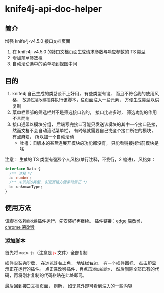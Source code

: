 # knife4j-api-doc-helper

## 简介

增强 knife4j-v4.5.0 接口文档页面

1. 在 knife4j-v4.5.0 的接口文档页面生成请求参数与响应参数的 TS 类型
2. 增加菜单筛选栏
3. 自动滚动选中的菜单项到视图中间

## 目的

1. knife4j 自己生成的类型谈不上好用， 有些类型有误， 而且不符合我的使用风格， 故通过`篡改猴`插件执行该脚本，往页面注入一些元素， 方便生成类型以供复制
2. 菜单栏顶部的筛选栏并不是筛选接口名的， 接口比较多时， 筛选功能的作用不言而喻
3. 接口通常以模块分组， 后端写完接口可能只发送该模块的其中一个接口链接， 然而文档不会自动滚动菜单栏， 有时候就需要自己找这个接口所在的模块， 有点麻烦， 所以加一个自动滚动
   - 吐槽：旧版本的甚至连展开模块的功能都没有， 只能看链接找当前模块是啥

注意： 生成的 TS 类型有强烈个人风格(单行注释，不换行，2 缩进)， 风格如：

```typescript
interface Data {
  /** 注释 */
  a: number;
  /** 未识别的类型, 引起报错方便手动修正 */
  b: unknownType;
}
```

## 使用方法

该脚本依赖`篡改猴`插件运行，先安装好再继续。 插件链接：[edge 篡改猴](https://microsoftedge.microsoft.com/addons/detail/%E7%AF%A1%E6%94%B9%E7%8C%B4/iikmkjmpaadaobahmlepeloendndfphd?hl=zh-CN)，[chrome 篡改猴](https://chromewebstore.google.com/detail/%E7%AF%A1%E6%94%B9%E7%8C%B4/dhdgffkkebhmkfjojejmpbldmpobfkfo?hl=zh-CN&utm_source=ext_sidebar)

### 添加脚本

首先将 `main.js`（注意是 <span style="color: red">js</span> 文件）全部复制

插件安装完毕后， 在浏览器右上角， 地址栏右边， 有一个插件图标， 点击即显示正在运行的插件。 点击篡改猴插件，再点击`添加新脚本`，
然后删除全部已有的代码，再将刚才复制的代码粘贴在此处即可。

最后回到接口文档页面， 刷新， 如无意外即可看到注入的一些内容
